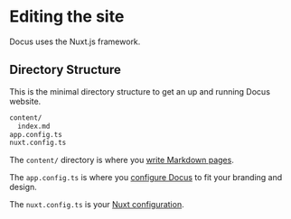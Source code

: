 # Editing the site

Docus uses the Nuxt.js framework.

## Directory Structure

This is the minimal directory structure to get an up and running Docus website.

```bash
content/
  index.md
app.config.ts
nuxt.config.ts
```

The `content/` directory is where you [write Markdown pages](/introduction/writing-pages).

The `app.config.ts` is where you [configure Docus](/introduction/configuration) to fit your branding and design.

The `nuxt.config.ts` is your [Nuxt configuration](https://nuxt.com/docs/getting-started/configuration).
